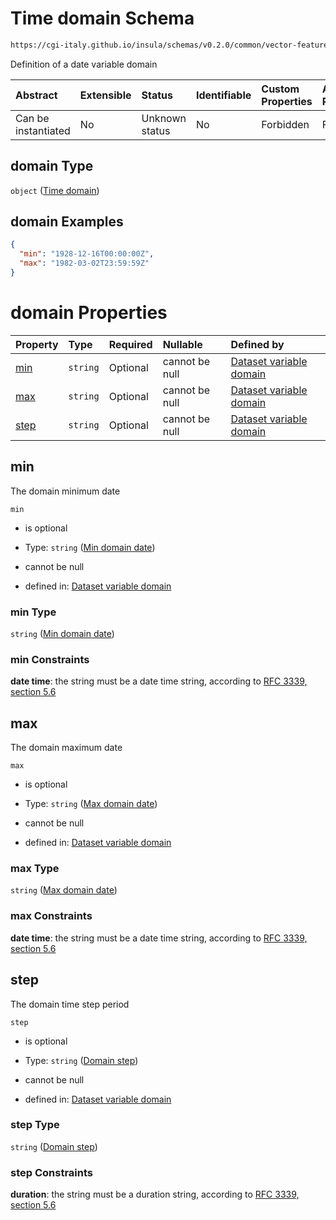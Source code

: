 # Time domain Schema

```txt
https://cgi-italy.github.io/insula/schemas/v0.2.0/common/vector-feature-property.schema.json#/$defs/dateProperty/properties/domain
```

Definition of a date variable domain

| Abstract            | Extensible | Status         | Identifiable | Custom Properties | Additional Properties | Access Restrictions | Defined In                                                                                                         |
| :------------------ | :--------- | :------------- | :----------- | :---------------- | :-------------------- | :------------------ | :----------------------------------------------------------------------------------------------------------------- |
| Can be instantiated | No         | Unknown status | No           | Forbidden         | Forbidden             | none                | [vector-feature-property.schema.json\*](schemas/common/vector-feature-property.schema.json "open original schema") |

## domain Type

`object` ([Time domain](dataset-variable-domain-defs-time-domain.md))

## domain Examples

```json
{
  "min": "1928-12-16T00:00:00Z",
  "max": "1982-03-02T23:59:59Z"
}
```

# domain Properties

| Property      | Type     | Required | Nullable       | Defined by                                                                                                                                                                                                                        |
| :------------ | :------- | :------- | :------------- | :-------------------------------------------------------------------------------------------------------------------------------------------------------------------------------------------------------------------------------- |
| [min](#min)   | `string` | Optional | cannot be null | [Dataset variable domain](dataset-variable-domain-defs-time-domain-properties-min-domain-date.md "https://cgi-italy.github.io/insula/schemas/v0.2.0/common/dataset-variable-domain.schema.json#/$defs/timeDomain/properties/min") |
| [max](#max)   | `string` | Optional | cannot be null | [Dataset variable domain](dataset-variable-domain-defs-time-domain-properties-max-domain-date.md "https://cgi-italy.github.io/insula/schemas/v0.2.0/common/dataset-variable-domain.schema.json#/$defs/timeDomain/properties/max") |
| [step](#step) | `string` | Optional | cannot be null | [Dataset variable domain](dataset-variable-domain-defs-time-domain-properties-domain-step.md "https://cgi-italy.github.io/insula/schemas/v0.2.0/common/dataset-variable-domain.schema.json#/$defs/timeDomain/properties/step")    |

## min

The domain minimum date

`min`

* is optional

* Type: `string` ([Min domain date](dataset-variable-domain-defs-time-domain-properties-min-domain-date.md))

* cannot be null

* defined in: [Dataset variable domain](dataset-variable-domain-defs-time-domain-properties-min-domain-date.md "https://cgi-italy.github.io/insula/schemas/v0.2.0/common/dataset-variable-domain.schema.json#/$defs/timeDomain/properties/min")

### min Type

`string` ([Min domain date](dataset-variable-domain-defs-time-domain-properties-min-domain-date.md))

### min Constraints

**date time**: the string must be a date time string, according to [RFC 3339, section 5.6](https://tools.ietf.org/html/rfc3339 "check the specification")

## max

The domain maximum date

`max`

* is optional

* Type: `string` ([Max domain date](dataset-variable-domain-defs-time-domain-properties-max-domain-date.md))

* cannot be null

* defined in: [Dataset variable domain](dataset-variable-domain-defs-time-domain-properties-max-domain-date.md "https://cgi-italy.github.io/insula/schemas/v0.2.0/common/dataset-variable-domain.schema.json#/$defs/timeDomain/properties/max")

### max Type

`string` ([Max domain date](dataset-variable-domain-defs-time-domain-properties-max-domain-date.md))

### max Constraints

**date time**: the string must be a date time string, according to [RFC 3339, section 5.6](https://tools.ietf.org/html/rfc3339 "check the specification")

## step

The domain time step period

`step`

* is optional

* Type: `string` ([Domain step](dataset-variable-domain-defs-time-domain-properties-domain-step.md))

* cannot be null

* defined in: [Dataset variable domain](dataset-variable-domain-defs-time-domain-properties-domain-step.md "https://cgi-italy.github.io/insula/schemas/v0.2.0/common/dataset-variable-domain.schema.json#/$defs/timeDomain/properties/step")

### step Type

`string` ([Domain step](dataset-variable-domain-defs-time-domain-properties-domain-step.md))

### step Constraints

**duration**: the string must be a duration string, according to [RFC 3339, section 5.6](https://tools.ietf.org/html/rfc3339 "check the specification")
